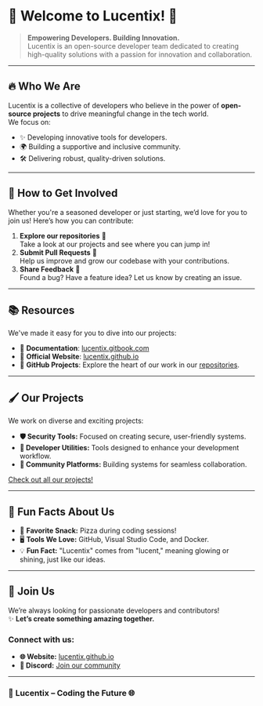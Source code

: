 # 🌟 Welcome to **Lucentix**! 🚀

> **Empowering Developers. Building Innovation.**  
> Lucentix is an open-source developer team dedicated to creating high-quality solutions with a passion for innovation and collaboration.

---

## 🔥 **Who We Are**
Lucentix is a collective of developers who believe in the power of **open-source projects** to drive meaningful change in the tech world.  
We focus on:
- ✨ Developing innovative tools for developers.
- 🌍 Building a supportive and inclusive community.
- 🛠️ Delivering robust, quality-driven solutions.

---

## 🌈 **How to Get Involved**
Whether you're a seasoned developer or just starting, we’d love for you to join us! Here’s how you can contribute:
1. **Explore our repositories** 📂  
   Take a look at our projects and see where you can jump in!
2. **Submit Pull Requests** 🔄  
   Help us improve and grow our codebase with your contributions.
3. **Share Feedback** 📝  
   Found a bug? Have a feature idea? Let us know by creating an issue.

---

## 📚 **Resources**
We've made it easy for you to dive into our projects:
- 📖 **Documentation**: [lucentix.gitbook.com](https://lucentix.gitbook.com/lucentix)
- 🔗 **Official Website**: [lucentix.github.io](https://lucentix.github.io)  
- 🌟 **GitHub Projects**: Explore the heart of our work in our [repositories](https://github.com/orgs/Lucentix/repositories).

---

## 🖌️ **Our Projects**
We work on diverse and exciting projects:
- **🛡️ Security Tools:** Focused on creating secure, user-friendly systems.  
- **🔧 Developer Utilities:** Tools designed to enhance your development workflow.  
- **🌟 Community Platforms:** Building systems for seamless collaboration.  

[Check out all our projects!](https://github.com/orgs/Lucentix/repositories)

---

## 🌟 **Fun Facts About Us**
- 🍕 **Favorite Snack:** Pizza during coding sessions!  
- 🖥️ **Tools We Love:** GitHub, Visual Studio Code, and Docker.  
- 💡 **Fun Fact:** "Lucentix" comes from "lucent," meaning glowing or shining, just like our ideas.

---

## 🤝 **Join Us**
We’re always looking for passionate developers and contributors!  
✨ **Let’s create something amazing together.**

### Connect with us:
- **🌐 Website:** [lucentix.github.io](https://lucentix.github.io) 
- **💬 Discord:** [Join our community](https://discord.gg/qPHhXmVUm2)  

---

### 🌈 **Lucentix – Coding the Future** 🌐
